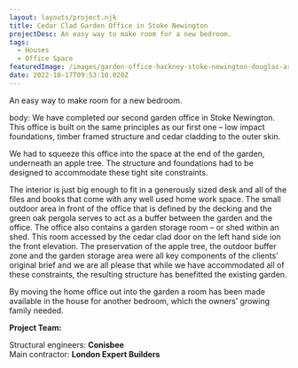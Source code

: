 ```yaml
---
layout: layouts/project.njk
title: Cedar Clad Garden Office in Stoke Newington
projectDesc: An easy way to make room for a new bedroom.
tags:
  - Houses
  - Office Space
featuredImage: /images/garden-office-hackney-stoke-newington-douglas-architects.jpeg
date: 2022-10-17T09:53:10.020Z
---
```

An easy way to make room for a new bedroom.

body:
We have completed our second garden office in Stoke Newington. This office is built on the same principles as our first one – low impact foundations, timber framed structure and cedar cladding to the outer skin.

We had to squeeze this office into the space at the end of the garden, underneath an apple tree. The structure and foundations had to be designed to accommodate these tight site constraints.

The interior is just big enough to fit in a generously sized desk and all of the files and books that come with any well used home work space. The small outdoor area in front of the office that is defined by the decking and the green oak pergola serves to act as a buffer between the garden and the office. The office also contains a garden storage room – or shed within an shed. This room accessed by the cedar clad door on the left hand side ion the front elevation. The preservation of the apple tree, the outdoor buffer zone and the garden storage area were all key components of the clients’ original brief and we are all please that while we have accommodated all of these constraints, the resulting structure has benefitted the existing garden.

By moving the home office out into the garden a room has been made available in the house for another bedroom, which the owners’ growing family needed.

**Project Team:**

Structural engineers: **Conisbee**\
Main contractor: **London Expert Builders**